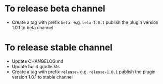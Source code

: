 # To release beta channel

* Create a tag with prefix `beta-` e.g. `beta-1.0.1` publish the plugin version 1.0.1 to beta channel

# To release stable channel

* Update CHANGELOG.md
* Update build.gradle.kts 
* Create a tag with prefix `release-` e.g. `release-1.0.1` publish the plugin version 1.0.1 to stable channel